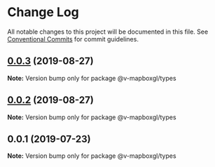# Change Log

All notable changes to this project will be documented in this file.
See [Conventional Commits](https://conventionalcommits.org) for commit guidelines.

## [0.0.3](https://github.com/reno-xjb/v-mapboxgl/compare/@v-mapboxgl/types@0.0.2...@v-mapboxgl/types@0.0.3) (2019-08-27)

**Note:** Version bump only for package @v-mapboxgl/types





## [0.0.2](https://github.com/reno-xjb/v-mapboxgl/compare/@v-mapboxgl/types@0.0.1...@v-mapboxgl/types@0.0.2) (2019-08-27)

**Note:** Version bump only for package @v-mapboxgl/types





## 0.0.1 (2019-07-23)

**Note:** Version bump only for package @v-mapboxgl/types
